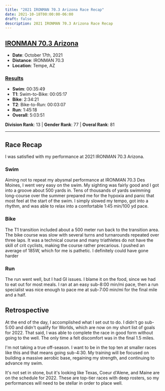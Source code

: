 ```yaml
---
title: "2021 IRONMAN 70.3 Arizona Race Recap"
date: 2021-10-18T00:00:00-06:00
draft: false
description: 2021 IRONMAN 70.3 Arizona Race Recap
---
```


## [IRONMAN 70.3 Arizona](https://www.ironman.com/im703-arizona)
* **Date**: October 17th, 2021
* **Distance**: IRONMAN 70.3
* **Location**: Tempe, AZ

### [Results](https://www.ironman.com/im703-arizona-results)
* **Swim**: 00:35:49
* **T1**: Swim-to-Bike: 00:05:17
* **Bike**: 2:34:21
* **T2**: Bike-to-Run: 00:03:07
* **Run**: 1:45:18
* **Overall**: 5:03:51

**Division Rank**: 13 | **Gender Rank**: 77 | **Overal Rank**: 81

---

## Race Recap

I was satisfied with my performance at 2021 IRONMAN 70.3 Arizona.

### Swim
Aiming not to repeat my abysmal performance at IRONMAN 70.3 Des Moines, I went very easy on the swim. My sighting was fairly good and I got into a groove about 500 yards in. Tens of thousands of yards swimming long-course over the summer prepared me for the hypoxia and panic that most feel at the start of the swim. I simply slowed my tempo, got into a rhythm, and was able to relax into a comfortable 1:45 min/100 yd pace.

### Bike
The T1 transition included about a 500 meter run back to the transition area. The bike course was slow with several turns and turnarounds repeated over three laps. It was a technical course and many triathletes do not have the skill of crit cyclists, making the course rather precarious. I pushed an average of 185W, which for me is pathetic. I definitely could have gone harder

### Run
The run went well, but I had GI issues. I blame it on the food, since we had to eat out for most meals. I ran at an easy sub-8:00 min/mi pace, then a run specialist was nice enough to pace me at sub-7:00 min/mi for the final mile and a half.

## Retrospective

At the end of the day, I accomplished what I set out to do. I didn't go sub-5:00 and didn't qualify for Worlds, which are now on my short list of goals for 2022. That said, I was able to complete the race in good form without going to the well. The only time a felt discomfort was in the final 1.5 miles.

I'm not taking a true off-season. I want to be in the top ten at smaller races like this and that means going sub-4:30. My training will be focused on building a massive aerobic base, regaining my strength, and continuing to advance my swim.

It's not set in stone, but it's looking like Texas, Coeur d'Alene, and Maine are on the schedule for 2022. These are top-tier races with deep rosters, so my performances will need to be stellar in order to place well.
